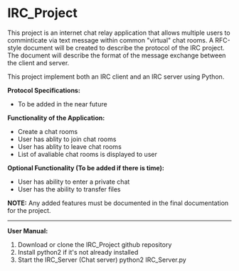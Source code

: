 # IRC_Project
This project is an internet chat relay application that allows multiple users to comminticate via text message within common "virtual" chat rooms. A RFC-style document will be created to describe the protocol of the IRC project. The document will describe the format of the message exchange between the client and server.

This project implement both an IRC client and an IRC server using Python.

__Protocol Specifications:__

* To be added in the near future

__Functionality of the Application:__

* Create a chat rooms
* User has ablity to join chat rooms
* User has ablity to leave chat rooms
* List of avaliable chat rooms is displayed to user

__Optional Functionality (To be added if there is time):__

* User has ability to enter a private chat
* User has the ability to transfer files

__NOTE:__ Any added features must be documented in the final documentation for the project.

-------------------------------------------------------------------------
__User Manual:__
1) Download or clone the IRC_Project github repository
2) Install python2 if it's not already installed
3) Start the IRC_Server (Chat server)
  python2 IRC_Server.py
